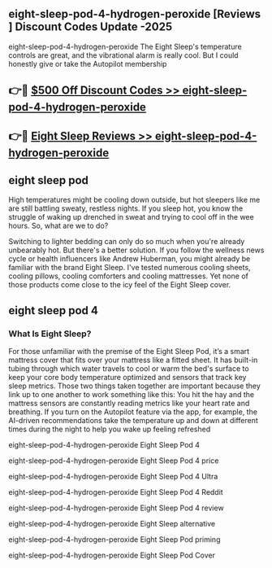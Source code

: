 ## eight-sleep-pod-4-hydrogen-peroxide [Reviews​] Discount Codes Update -2025

eight-sleep-pod-4-hydrogen-peroxide The Eight Sleep's temperature controls are great, and the vibrational alarm is really cool. But I could honestly give or take the Autopilot membership

## 👉🔴 [$500 Off Discount Codes >> eight-sleep-pod-4-hydrogen-peroxide](http://download.freeplayer.one?title=eight-sleep-pod-4-hydrogen-peroxide&ref=18-ES)

## 👉🔴 [Eight Sleep Reviews >> eight-sleep-pod-4-hydrogen-peroxide](http://download.freeplayer.one?title=eight-sleep-pod-4-hydrogen-peroxide&ref=18-ES)

## eight sleep pod

High temperatures might be cooling down outside, but hot sleepers like me are still battling sweaty, restless nights. If you sleep hot, you know the struggle of waking up drenched in sweat and trying to cool off in the wee hours. So, what are we to do?

Switching to lighter bedding can only do so much when you're already unbearably hot. But there's a better solution. If you follow the wellness news cycle or health influencers like Andrew Huberman, you might already be familiar with the brand Eight Sleep. I've tested numerous cooling sheets, cooling pillows, cooling comforters and cooling mattresses. Yet none of those products come close to the icy feel of the Eight Sleep cover.

## eight sleep pod 4

### What Is Eight Sleep?

For those unfamiliar with the premise of the Eight Sleep Pod, it’s a smart mattress cover that fits over your mattress like a fitted sheet. It has built-in tubing through which water travels to cool or warm the bed's surface to keep your core body temperature optimized and sensors that track key sleep metrics. Those two things taken together are important because they link up to one another to work something like this: You hit the hay and the mattress sensors are constantly reading metrics like your heart rate and breathing. If you turn on the Autopilot feature via the app, for example, the AI-driven recommendations take the temperature up and down at different times during the night to help you wake up feeling refreshed

eight-sleep-pod-4-hydrogen-peroxide Eight Sleep Pod 4

eight-sleep-pod-4-hydrogen-peroxide Eight Sleep Pod 4 price

eight-sleep-pod-4-hydrogen-peroxide Eight Sleep Pod 4 Ultra

eight-sleep-pod-4-hydrogen-peroxide Eight Sleep Pod 4 Reddit

eight-sleep-pod-4-hydrogen-peroxide Eight Sleep Pod 4 review

eight-sleep-pod-4-hydrogen-peroxide Eight Sleep alternative

eight-sleep-pod-4-hydrogen-peroxide Eight Sleep Pod priming

eight-sleep-pod-4-hydrogen-peroxide Eight Sleep Pod Cover